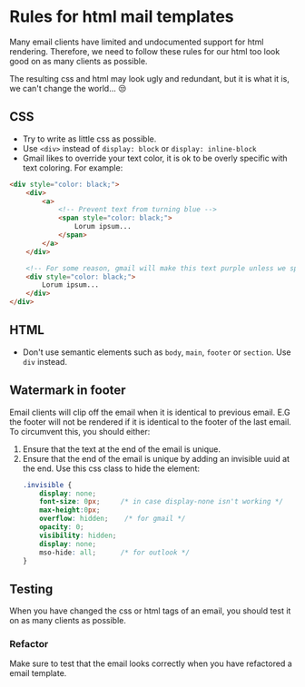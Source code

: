 # Rules for html mail templates

Many email clients have limited and undocumented support for html rendering.
Therefore, we need to follow these rules for our html too look good on as many clients as possible.

The resulting css and html may look ugly and redundant, but it is what it is, we can't change the world... 😒 

## CSS
- Try to write as little css as possible.
- Use `<div>` instead of `display: block` or `display: inline-block`
- Gmail likes to override your text color, it is ok to be overly specific with text coloring. For example:
```html 
<div style="color: black;">
    <div>
        <a>
            <!-- Prevent text from turning blue -->
            <span style="color: black;">
                Lorum ipsum...
            </span>
        </a>
    </div>

    <!-- For some reason, gmail will make this text purple unless we specifically override it here -->
    <div style="color: black;">
        Lorum ipsum...
    </div>
</div>

```

## HTML 
- Don't use semantic elements such as `body`, `main`, `footer` or `section`. Use `div` instead.

## Watermark in footer
Email clients will clip off the email when it is identical to previous email. E.G the footer will not be rendered if it is identical to the footer of the last email. To circumvent this, you should either:

1. Ensure that the text at the end of the email is unique.
2. Ensure that the end of the email is unique by adding an invisible uuid at the end. Use this css class to hide the element:
    ```css 
    .invisible {
        display: none;
        font-size: 0px;     /* in case display-none isn't working */
        max-height:0px; 
        overflow: hidden;    /* for gmail */
        opacity: 0;
        visibility: hidden;
        display: none; 
        mso-hide: all;      /* for outlook */ 
    }
    ```

## Testing
When you have changed the css or html tags of an email, you should test it on as many clients as possible.

### Refactor
Make sure to test that the email looks correctly when you have refactored a email template.